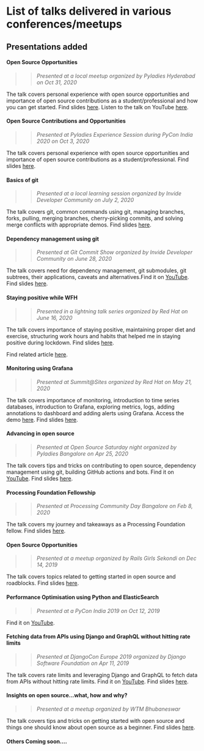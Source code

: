 # List of talks delivered in various conferences/meetups

## Presentations added 

#### Open Source Opportunities  
>> *Presented at a local meetup organized by Pyladies Hyderabad on Oct 31, 2020*

The talk covers personal experience with open source opportunities and importance of open source contributions as a student/professional and how you can get started. Find slides [here](slides/Open-source-opportunities.pdf). Listen to the talk on YouTube [here](http://www.youtube.com/watch?v=sTtGJRHtLDM&t=48m3s).

#### Open Source Contributions and Opportunities  
>> *Presented at Pyladies Experience Session during PyCon India 2020 on Oct 3, 2020*

The talk covers personal experience with open source opportunities and importance of open source contributions as a student/professional. Find slides [here](slides/Open-source-opportunities.pdf).

#### Basics of git 
>> *Presented at a local learning session organized by Invide Developer Community on July 2, 2020*

The talk covers git, common commands using git, managing branches, forks, pulling, merging branches, cherry-picking commits, and solving merge conflicts with appropriate demos. Find slides [here](slides/Basics-of-git.pdf).

#### Dependency management using git  
>> *Presented at Git Commit Show organized by Invide Developer Community on June 28, 2020*

The talk covers need for dependency management, git submodules, git subtrees, their applications, caveats and alternatives.Find it on [YouTube](https://www.youtube.com/watch?v=_dDeI3Q_h_c). Find slides [here](slides/Dependency-management-using-git.pdf).

#### Staying positive while WFH 
>> *Presented in a lightning talk series organized by Red Hat on June 16, 2020*

The talk covers importance of staying positive, maintaining proper diet and exercise, structuring work hours and habits that helped me in staying positive during lockdown. Find slides [here](slides/Staying-positive-while-WFH.pdf).

Find related article [here](https://medium.com/@manaswinidasmannu/staying-positive-while-wfh-4286767c7abd).

#### Monitoring using Grafana 
>> *Presented at Summit@Sites organized by Red Hat on May 21, 2020*

The talk covers importance of monitoring, introduction to time series databases, introduction to Grafana, exploring metrics, logs, adding annotations to dashboard and adding alerts using Grafana. Access the demo [here](https://vimeo.com/user117900161/review/429989255/32eba7ef1f). Find slides [here](slides/Monitoring-using-Grafana.pdf).

#### Advancing in open source  
>> *Presented at Open Source Saturday night organized by Pyladies Bangalore on Apr 25, 2020*

The talk covers tips and tricks on contributing to open source, dependency management using git, building GitHub actions and bots. Find it on [YouTube](https://www.youtube.com/watch?v=jTOsDfNCEl0). Find slides [here](slides/Advancing-in-open-source.pdf).

#### Processing Foundation Fellowship 
>> *Presented at Processing Community Day Bangalore on Feb 8, 2020*

The talk covers my journey and takeaways as a Processing Foundation fellow. Find slides [here](slides/Processing-Foundation-fellowship.pdf).

#### Open Source Opportunities  
>> *Presented at a meetup organized by Rails Girls Sekondi on Dec 14, 2019*

The talk covers topics related to getting started in open source and roadblocks. Find slides [here](slides/Rails-Girls-Sekondi-Open-source.pdf).

#### Performance Optimisation using Python and ElasticSearch 
>> *Presented at a PyCon India 2019 on Oct 12, 2019*

Find it on [YouTube](https://www.youtube.com/watch?v=z8TC7U0QEAM).

#### Fetching data from APIs using Django and GraphQL without hitting rate limits
>> *Presented at DjangoCon Europe 2019 organized by Django Software Foundation on Apr 11, 2019*

The talk covers rate limits and leveraging Django and GraphQL to fetch data from APIs without hitting rate limits. Find it on [YouTube](https://www.youtube.com/watch?v=IJ3qMXBRUXo). Find slides [here](slides/Djangocon-Slides.pdf).

#### Insights on open source...what, how and why? 
>> *Presented at a meetup organized by WTM Bhubaneswar*

The talk covers tips and tricks on getting started with open source and things one should know about open source as a beginner. Find slides [here](slides/Insights-on-open-source.pdf).

#### Others Coming soon....


